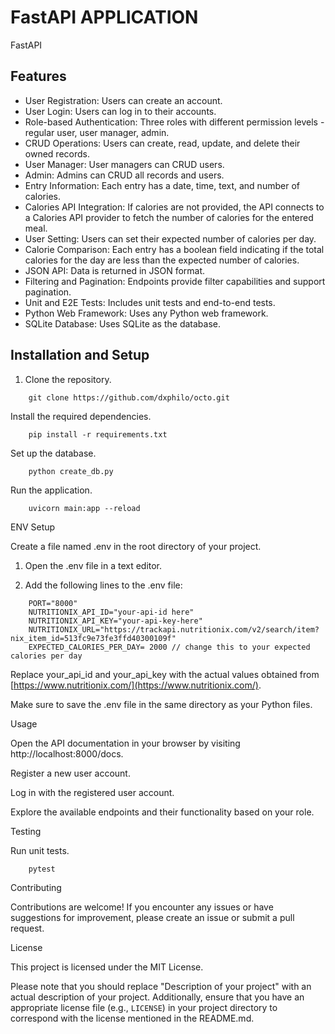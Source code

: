 # FastAPI APPLICATION 
FastAPI
## Features

- User Registration: Users can create an account.
- User Login: Users can log in to their accounts.
- Role-based Authentication: Three roles with different permission levels - regular user, user manager, admin.
- CRUD Operations: Users can create, read, update, and delete their owned records.
- User Manager: User managers can CRUD users.
- Admin: Admins can CRUD all records and users.
- Entry Information: Each entry has a date, time, text, and number of calories.
- Calories API Integration: If calories are not provided, the API connects to a Calories API provider to fetch the number of calories for the entered meal.
- User Setting: Users can set their expected number of calories per day.
- Calorie Comparison: Each entry has a boolean field indicating if the total calories for the day are less than the expected number of calories.
- JSON API: Data is returned in JSON format.
- Filtering and Pagination: Endpoints provide filter capabilities and support pagination.
- Unit and E2E Tests: Includes unit tests and end-to-end tests.
- Python Web Framework: Uses any Python web framework.
- SQLite Database: Uses SQLite as the database.

## Installation and Setup

1. Clone the repository.

```shell
    git clone https://github.com/dxphilo/octo.git
```

Install the required dependencies.

```shell
    pip install -r requirements.txt
```
Set up the database.

```shell
    python create_db.py
```

Run the application.

```shell
    uvicorn main:app --reload
```

ENV Setup

Create a file named .env in the root directory of your project.
1. Open the .env file in a text editor.

2. Add the following lines to the .env file:

```shell
    PORT="8000"
    NUTRITIONIX_API_ID="your-api-id here"
    NUTRITIONIX_API_KEY="your-api-key-here"
    NUTRITIONIX_URL="https://trackapi.nutritionix.com/v2/search/item?nix_item_id=513fc9e73fe3ffd40300109f"
    EXPECTED_CALORIES_PER_DAY= 2000 // change this to your expected calories per day
```
Replace your_api_id and your_api_key with the actual values obtained from [https://www.nutritionix.com/](https://www.nutritionix.com/).

Make sure to save the .env file in the same directory as your Python files.



Usage

Open the API documentation in your browser by visiting http://localhost:8000/docs.

Register a new user account.

Log in with the registered user account.

Explore the available endpoints and their functionality based on your role.

Testing

Run unit tests.

```shell
    pytest
```

Contributing

Contributions are welcome! If you encounter any issues or have suggestions for improvement, please create an issue or submit a pull request.

License

This project is licensed under the MIT License.

Please note that you should replace "Description of your project" with an actual description of your project. Additionally, ensure that you have an appropriate license file (e.g., `LICENSE`) in your project directory to correspond with the license mentioned in the README.md.